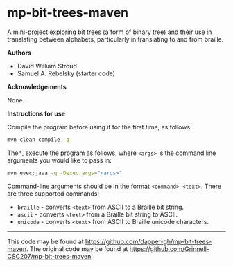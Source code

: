 # mp-bit-trees-maven

A mini-project exploring bit trees (a form of binary tree) and their use in translating between alphabets, particularly in translating to and from braille.

**Authors**

* David William Stroud
* Samuel A. Rebelsky (starter code)

**Acknowledgements**

None.

**Instructions for use**

Compile the program before using it for the first time, as follows:
```bash
mvn clean compile -q
```

Then, execute the program as follows, where `<args>` is the command line arguments you would like to pass in:
```bash
mvn evec:java -q -Dexec.args="<args>"
```

Command-line arguments should be in the format `<command> <text>`. There are three supported commands:
* `braille` - converts `<text>` from ASCII to a Braille bit string.
* `ascii` - converts `<text>` from a Braille bit string to ASCII.
* `unicode` - converts `<text>` from ASCII to Braille unicode characters.

---

This code may be found at <https://github.com/dapper-gh/mp-bit-trees-maven>. The original code may be found at <https://github.com/Grinnell-CSC207/mp-bit-trees-maven>.
